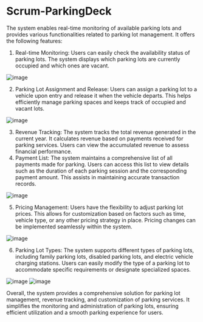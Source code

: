 # Scrum-ParkingDeck

The system enables real-time monitoring of available parking lots and provides various functionalities related to parking lot management. It offers the following features:

1. Real-time Monitoring: Users can easily check the availability status of parking lots. The system displays which parking lots are currently occupied and which ones are vacant.
 
![image](https://github.com/YacoubAyo/Parking-Deck/assets/125179129/9009647f-3e11-4721-9e15-0b136ea4d9e0)

2. Parking Lot Assignment and Release: Users can assign a parking lot to a vehicle upon entry and release it when the vehicle departs. This helps efficiently manage parking spaces and keeps track of occupied and vacant lots.

![image](https://github.com/YacoubAyo/Parking-Deck/assets/125179129/428bbb1d-e103-43c0-849d-62eab4fa4c2d)

3. Revenue Tracking: The system tracks the total revenue generated in the current year. It calculates revenue based on payments received for parking services. Users can view the accumulated revenue to assess financial performance.
4. Payment List: The system maintains a comprehensive list of all payments made for parking. Users can access this list to view details such as the duration of each parking session and the corresponding payment amount. This assists in maintaining accurate transaction records.

![image](https://github.com/YacoubAyo/Parking-Deck/assets/125179129/2247dace-2f1a-4d98-b3b2-40758dc7b550)

5. Pricing Management: Users have the flexibility to adjust parking lot prices. This allows for customization based on factors such as time, vehicle type, or any other pricing strategy in place. Pricing changes can be implemented seamlessly within the system.

![image](https://github.com/YacoubAyo/Parking-Deck/assets/125179129/ff286e20-6345-4f0a-a084-613963efcce5)

6. Parking Lot Types: The system supports different types of parking lots, including family parking lots, disabled parking lots, and electric vehicle charging stations. Users can easily modify the type of a parking lot to accommodate specific requirements or designate specialized spaces.

![image](https://github.com/YacoubAyo/Parking-Deck/assets/125179129/2194013f-dd5a-437b-a515-0ffb8437b0a7)
![image](https://github.com/YacoubAyo/Parking-Deck/assets/125179129/9f87baad-70f7-4e80-813f-2e6e9ed5ce20)

Overall, the system provides a comprehensive solution for parking lot management, revenue tracking, and customization of parking services. It simplifies the monitoring and administration of parking lots, ensuring efficient utilization and a smooth parking experience for users.
